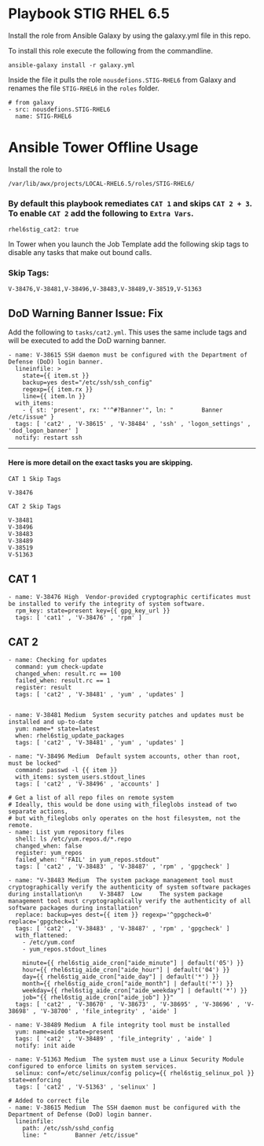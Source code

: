 # Playbook STIG RHEL 6.5

Install the role from Ansible Galaxy by using the galaxy.yml file in this repo.

To install this role execute the following from the commandline.

```
ansible-galaxy install -r galaxy.yml
```

Inside the file it pulls the role `nousdefions.STIG-RHEL6` from Galaxy and renames the file `STIG-RHEL6` in the `roles` folder. 

```
# from galaxy
- src: nousdefions.STIG-RHEL6
  name: STIG-RHEL6
```

# Ansible Tower Offline Usage

Install the role to 

```
/var/lib/awx/projects/LOCAL-RHEL6.5/roles/STIG-RHEL6/
```

### By default this playbook remediates `CAT 1` and skips `CAT 2 + 3`. To enable `CAT 2` add the following to `Extra Vars`. 

```
rhel6stig_cat2: true
```

In Tower when you launch the Job Template add the following skip tags to disable any tasks that make out bound calls. 

### Skip Tags:

```
V-38476,V-38481,V-38496,V-38483,V-38489,V-38519,V-51363
```

## DoD Warning Banner Issue: Fix

Add the following to `tasks/cat2.yml`. This uses the same include tags and will be executed to add the DoD warning banner. 

```
- name: V-38615 SSH daemon must be configured with the Department of Defense (DoD) login banner.
  lineinfile: >
    state={{ item.st }}
    backup=yes dest="/etc/ssh/ssh_config"
    regexp={{ item.rx }}
    line={{ item.ln }}
  with_items:
    - { st: 'present', rx: "'^#?Banner'", ln: "        Banner /etc/issue" }
  tags: [ 'cat2' , 'V-38615' , 'V-38484' , 'ssh' , 'logon_settings' , 'dod_logon_banner' ]
  notify: restart ssh
```

---------------

#### Here is more detail on the exact tasks you are skipping.

```
CAT 1 Skip Tags

V-38476
```

```
CAT 2 Skip Tags

V-38481
V-38496
V-38483
V-38489
V-38519
V-51363
```

## CAT 1

```
- name: V-38476 High  Vendor-provided cryptographic certificates must be installed to verify the integrity of system software.
  rpm_key: state=present key={{ gpg_key_url }}
  tags: [ 'cat1' , 'V-38476' , 'rpm' ]
```

## CAT 2

```
- name: Checking for updates
  command: yum check-update
  changed_when: result.rc == 100
  failed_when: result.rc == 1
  register: result
  tags: [ 'cat2' , 'V-38481' , 'yum' , 'updates' ]


- name: V-38481 Medium  System security patches and updates must be installed and up-to-date
  yum: name=* state=latest
  when: rhel6stig_update_packages
  tags: [ 'cat2' , 'V-38481' , 'yum' , 'updates' ]

- name: "V-38496 Medium  Default system accounts, other than root, must be locked"
  command: passwd -l {{ item }}
  with_items: system_users.stdout_lines
  tags: [ 'cat2' , 'V-38496' , 'accounts' ]

# Get a list of all repo files on remote system
# Ideally, this would be done using with_fileglobs instead of two separate actions,
# but with_fileglobs only operates on the host filesystem, not the remote.
- name: List yum repository files
  shell: ls /etc/yum.repos.d/*.repo
  changed_when: false
  register: yum_repos
  failed_when: "'FAIL' in yum_repos.stdout"
  tags: [ 'cat2' , 'V-38483' , 'V-38487' , 'rpm' , 'gpgcheck' ]

- name: "V-38483 Medium  The system package management tool must cryptographically verify the authenticity of system software packages during installation\n     V-38487  Low     The system package management tool must cryptographically verify the authenticity of all software packages during installation"
  replace: backup=yes dest={{ item }} regexp='^gpgcheck=0' replace='gpgcheck=1'
  tags: [ 'cat2' , 'V-38483' , 'V-38487' , 'rpm' , 'gpgcheck' ]
  with_flattened:
    - /etc/yum.conf
    - yum_repos.stdout_lines

    minute={{ rhel6stig_aide_cron["aide_minute"] | default('05') }}
    hour={{ rhel6stig_aide_cron["aide_hour"] | default('04') }}
    day={{ rhel6stig_aide_cron["aide_day"] | default('*') }}
    month={{ rhel6stig_aide_cron["aide_month"] | default('*') }}
    weekday={{ rhel6stig_aide_cron["aide_weekday"] | default('*') }}
    job="{{ rhel6stig_aide_cron["aide_job"] }}"
  tags: [ 'cat2' , 'V-38670' , 'V-38673' , 'V-38695' , 'V-38696' , 'V-38698' , 'V-38700' , 'file_integrity' , 'aide' ]

- name: V-38489 Medium  A file integrity tool must be installed
  yum: name=aide state=present
  tags: [ 'cat2' , 'V-38489' , 'file_integrity' , 'aide' ]
  notify: init aide

- name: V-51363 Medium  The system must use a Linux Security Module configured to enforce limits on system services.
  selinux: conf=/etc/selinux/config policy={{ rhel6stig_selinux_pol }} state=enforcing
  tags: [ 'cat2' , 'V-51363' , 'selinux' ]

# Added to correct file
- name: V-38615 Medium  The SSH daemon must be configured with the Department of Defense (DoD) login banner.
  lineinfile:
    path: /etc/ssh/sshd_config
    line: "        Banner /etc/issue"
```
